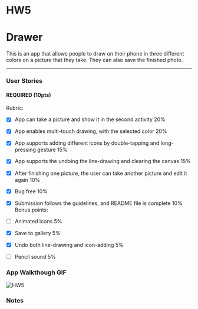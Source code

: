 # HW5
# Drawer

This is an app that allows people to draw on their phone in three different colors on a picture that they take.  They can also save the finished photo.

---

### User Stories

#### REQUIRED (10pts)
Rubric:

-[x] App can take a picture and show it in the second activity 20%
-[x] App enables multi-touch drawing, with the selected color 20%
-[x] App supports adding different icons by double-tapping and long-pressing gesture 15%
-[x] App supports the undoing the line-drawing and clearing the canvas 15%
-[x] After finishing one picture, the user can take another picture and edit it again 10%
-[x] Bug free 10%
-[x] Submission follows the guidelines, and README file is complete 10%
Bonus points:

-[ ] Animated icons 5%
-[x] Save to gallery 5%
-[x] Undo both line-drawing and icon-adding 5%
-[ ] Pencil sound 5%

### App Walkthough GIF

![HW5](https://user-images.githubusercontent.com/57874785/116769104-c31eca00-aa07-11eb-9dd5-f0ad23ef8211.gif)

### Notes
